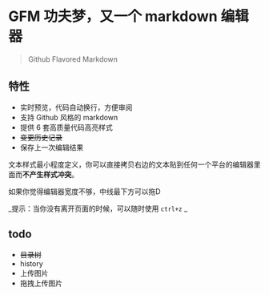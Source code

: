 GFM 功夫梦，又一个 markdown 编辑器
==================================

> Github Flavored Markdown


## 特性

- 实时预览，代码自动换行，方便审阅
- 支持 Github 风格的 markdown
- 提供 6 套高质量代码高亮样式
- ~~变更历史记录~~ 
- 保存上一次编辑结果

文本样式最小程度定义，你可以直接拷贝右边的文本贴到任何一个平台的编辑器里面而**不产生样式冲突**。

如果你觉得编辑器宽度不够，中线最下方可以拖D

_提示：当你没有离开页面的时候，可以随时使用 `ctrl+z` _


## todo 

- ~~目录树~~
- history
- 上传图片
- 拖拽上传图片



